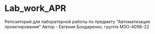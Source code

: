 # Lab_work_APR
Репозиторий для лабораторной работы по предмету "Автоматизация проектирования"
Автор - Евгения Бондаренко, группа М3О-409Б-22
